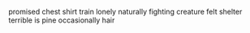 promised chest shirt train lonely naturally fighting creature felt shelter terrible is pine occasionally hair